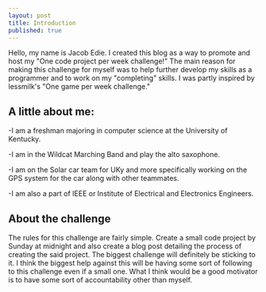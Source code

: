 ```yaml
---
layout: post
title: Introduction
published: true
---
```


Hello, my name is Jacob Edie. I created this blog as a way to promote and host my "One code project per week challenge!" The main reason for making this challenge for myself was to help further develop my skills as a programmer and to work on my "completing" skills. I was partly inspired by lessmilk's "One game per week challenge."

## A little about me:
-I am a freshman majoring in computer science at the University of Kentucky.

-I am in the Wildcat Marching Band and play the alto saxophone.

-I am on the Solar car team for UKy and more specifically working on the GPS system for the car along with other teammates.

-I am also a part of IEEE or Institute of Electrical and Electronics Engineers.

## About the challenge
The rules for this challenge are fairly simple. Create a small code project by Sunday at midnight and also create a blog post detailing the process of creating the said project. The biggest challenge will definitely be sticking to it. I think the biggest help against this will be having some sort of following to this challenge even if a small one. What I think would be a good motivator is to have some sort of accountability other than myself.




